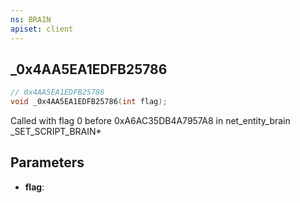```yaml
---
ns: BRAIN
apiset: client
---
```

## _0x4AA5EA1EDFB25786

```c
// 0x4AA5EA1EDFB25786
void _0x4AA5EA1EDFB25786(int flag);
```

Called with flag 0 before 0xA6AC35DB4A7957A8 in net_entity_brain
_SET_SCRIPT_BRAIN*

## Parameters
* **flag**:




